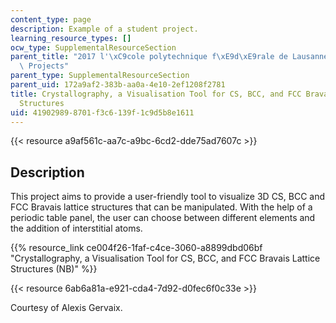 ```yaml
---
content_type: page
description: Example of a student project.
learning_resource_types: []
ocw_type: SupplementalResourceSection
parent_title: "2017 l'\xC9cole polytechnique f\xE9d\xE9rale de Lausanne (EPFL) Student\
  \ Projects"
parent_type: SupplementalResourceSection
parent_uid: 172a9af2-383b-aa0a-4e10-2ef1208f2781
title: Crystallography, a Visualisation Tool for CS, BCC, and FCC Bravais Lattice
  Structures
uid: 41902989-8701-f3c6-139f-1c9d5b8e1611
---
```


{{< resource a9af561c-aa7c-a9bc-6cd2-dde75ad7607c >}}

Description
-----------

This project aims to provide a user-friendly tool to visualize 3D CS, BCC and FCC Bravais lattice structures that can be manipulated. With the help of a periodic table panel, the user can choose between different elements and the addition of interstitial atoms.

{{% resource_link ce004f26-1faf-c4ce-3060-a8899dbd06bf "Crystallography, a Visualisation Tool for CS, BCC, and FCC Bravais Lattice Structures (NB)" %}}

{{< resource 6ab6a81a-e921-cda4-7d92-d0fec6f0c33e >}}

Courtesy of Alexis Gervaix.